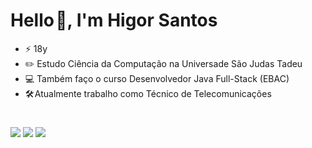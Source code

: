 # Hello 👋, I'm Higor Santos 
- ⚡ 18y
- ✏️ Estudo Ciência da Computação na Universade São Judas Tadeu
- 💻 Também faço o curso Desenvolvedor Java Full-Stack (EBAC)
- 🛠️ Atualmente trabalho como Técnico de Telecomunicações
#

<div>

  <a href="https://www.linkedin.com/in/higorstos" target="_blank"><img src="https://img.shields.io/badge/-LinkedIn-%230077B5?style=for-the-badge&logo=linkedin&logoColor=white" target="_blank"></a> 
  <a href="https://instagram.com/higorkz7" target="_blank"><img src="https://img.shields.io/badge/-Instagram-%23E4405F?style=for-the-badge&logo=instagram&logoColor=white" target="_blank"></a>
  <a href = "mailto:higor.stos@outlook.com"><img src="https://img.shields.io/badge/-Gmail-%23333?style=for-the-badge&logo=gmail&logoColor=white" target="_blank"></a>

</div>
